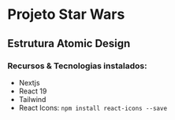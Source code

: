 # Projeto Star Wars
## Estrutura Atomic Design

### Recursos & Tecnologias instalados:
- Nextjs
- React 19
- Tailwind
- React Icons: `npm install react-icons --save`